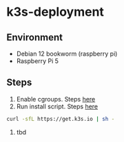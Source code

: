 # k3s-deployment

## Environment

- Debian 12 bookworm (raspberry pi)
- Raspberry Pi 5

## Steps

1. Enable cgroups. Steps [here](https://docs.k3s.io/installation/requirements?os=pi#cgroups)
1. Run install script. Steps [here](https://docs.k3s.io/quick-start#install-script)

  ```bash
  curl -sfL https://get.k3s.io | sh -
  ```

1. tbd
